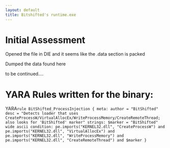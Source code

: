 ```yaml
---
layout: default
title: Bitshifted's runtime.exe
---
```


# Initial Assessment

Opened the file in DIE and it seems like the .data section is packed

[](1.png)

Dumped the data found here

[](2.png)

to be continued....


# YARA Rules written for the binary:



YARA`
rule BitShifted_ProcessInjection
{
  meta:
    author = "BitShifted"
    desc = "Detects loader that uses CreateProcessW/VirtualAllocEx/WriteProcessMemory/CreateRemoteThread; also looks for 'BitShifted' marker"
  strings:
    $marker = "BitShifted" wide ascii
  condition:
    pe.imports("KERNEL32.dll", "CreateProcessW") and
    pe.imports("KERNEL32.dll", "VirtualAllocEx") and
    pe.imports("KERNEL32.dll", "WriteProcessMemory") and
    pe.imports("KERNEL32.dll", "CreateRemoteThread") and
    $marker
}
`
